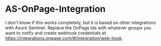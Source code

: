 # AS-OnPage-Integration
I don't know if this works completely, but it is based on other integrations with Azure Sentinel.  Replace the OnPage Ids with whatever groups you want to notify and create webhook credentials at https://integrations.onpage.com/#/integration/web-hook.
